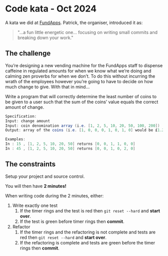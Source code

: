 # Code kata - Oct 2024

A kata we did at [FundApps](https://www.fundapps.co/). Patrick, the organiser, introduced it as:

> "...a fun little energetic one... focusing on writing small commits and breaking down your work."

## The challenge

You’re designing a new vending machine for the FundApps staff to dispense caffeine in regulated amounts for when we know what we’re doing and calming zen proverbs for when we don’t. To do this without incurring the wrath of the employees however you’re going to have to decide on how much change to give. With that in mind…

Write a program that will correctly determine the least number of coins to be given to a user such that the sum of the coins’ value equals the correct amount of change.

```csharp
Specification: 
Input: change amount 
Input: coin denomination array (i.e. [1, 2, 5, 10, 20, 50, 100, 200]) 
Output: array of the coins (i.e. [1, 0, 0, 0, 1, 0, 1, 0] would be £1.21) 

Examples: 
In : 15 , [1, 2, 5, 10, 20, 50] returns [0, 0, 1, 1, 0, 0] 
In : 45 , [1, 2, 5, 10, 20, 50] returns [0, 0, 1, 0, 2, 0]
```

## The constraints

Setup your project and source control.

You will then have **2 minutes!**

When writing code during the 2 minutes, either:

1. Write exactly one test
    1. If the timer rings and the test is red then ```git reset --hard``` and **start over**.
    2. If the test is green before timer rings then **commit**.
2. Refactor
    1. If the timer rings and the refactoring is not complete and tests are red then ```git reset --hard``` and **start over**.
    2. If the refactoring is complete and tests are green before the timer rings then **commit**.
